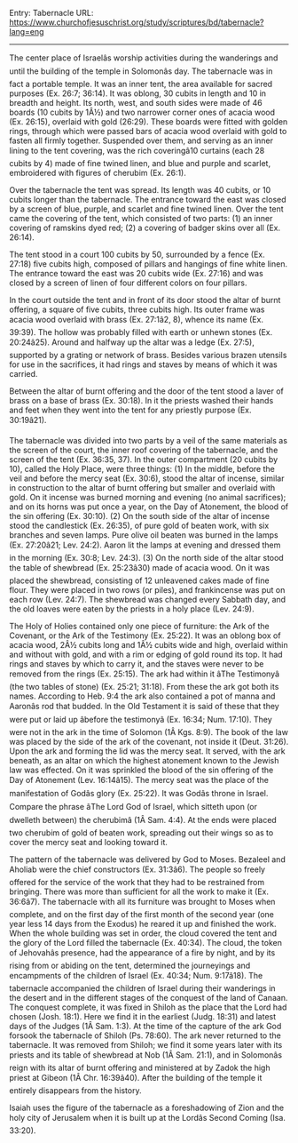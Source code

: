 Entry: Tabernacle
URL: https://www.churchofjesuschrist.org/study/scriptures/bd/tabernacle?lang=eng

---

The center place of Israelâs worship activities during the wanderings and until the building of the temple in Solomonâs day. The tabernacle was in fact a portable temple. It was an inner tent, the area available for sacred purposes (Ex. 26:7; 36:14). It was oblong, 30 cubits in length and 10 in breadth and height. Its north, west, and south sides were made of 46 boards (10 cubits by 1Â½) and two narrower corner ones of acacia wood (Ex. 26:15), overlaid with gold (26:29). These boards were fitted with golden rings, through which were passed bars of acacia wood overlaid with gold to fasten all firmly together. Suspended over them, and serving as an inner lining to the tent covering, was the rich coveringâ10 curtains (each 28 cubits by 4) made of fine twined linen, and blue and purple and scarlet, embroidered with figures of cherubim (Ex. 26:1).

Over the tabernacle the tent was spread. Its length was 40 cubits, or 10 cubits longer than the tabernacle. The entrance toward the east was closed by a screen of blue, purple, and scarlet and fine twined linen. Over the tent came the covering of the tent, which consisted of two parts: (1) an inner covering of ramskins dyed red; (2) a covering of badger skins over all (Ex. 26:14).

The tent stood in a court 100 cubits by 50, surrounded by a fence (Ex. 27:18) five cubits high, composed of pillars and hangings of fine white linen. The entrance toward the east was 20 cubits wide (Ex. 27:16) and was closed by a screen of linen of four different colors on four pillars.

In the court outside the tent and in front of its door stood the altar of burnt offering, a square of five cubits, three cubits high. Its outer frame was acacia wood overlaid with brass (Ex. 27:1â2, 8), whence its name (Ex. 39:39). The hollow was probably filled with earth or unhewn stones (Ex. 20:24â25). Around and halfway up the altar was a ledge (Ex. 27:5), supported by a grating or network of brass. Besides various brazen utensils for use in the sacrifices, it had rings and staves by means of which it was carried.

Between the altar of burnt offering and the door of the tent stood a laver of brass on a base of brass (Ex. 30:18). In it the priests washed their hands and feet when they went into the tent for any priestly purpose (Ex. 30:19â21).

The tabernacle was divided into two parts by a veil of the same materials as the screen of the court, the inner roof covering of the tabernacle, and the screen of the tent (Ex. 36:35, 37). In the outer compartment (20 cubits by 10), called the Holy Place, were three things: (1) In the middle, before the veil and before the mercy seat (Ex. 30:6), stood the altar of incense, similar in construction to the altar of burnt offering but smaller and overlaid with gold. On it incense was burned morning and evening (no animal sacrifices); and on its horns was put once a year, on the Day of Atonement, the blood of the sin offering (Ex. 30:10). (2) On the south side of the altar of incense stood the candlestick (Ex. 26:35), of pure gold of beaten work, with six branches and seven lamps. Pure olive oil beaten was burned in the lamps (Ex. 27:20â21; Lev. 24:2). Aaron lit the lamps at evening and dressed them in the morning (Ex. 30:8; Lev. 24:3). (3) On the north side of the altar stood the table of shewbread (Ex. 25:23â30) made of acacia wood. On it was placed the shewbread, consisting of 12 unleavened cakes made of fine flour. They were placed in two rows (or piles), and frankincense was put on each row (Lev. 24:7). The shewbread was changed every Sabbath day, and the old loaves were eaten by the priests in a holy place (Lev. 24:9).

The Holy of Holies contained only one piece of furniture: the Ark of the Covenant, or the Ark of the Testimony (Ex. 25:22). It was an oblong box of acacia wood, 2Â½ cubits long and 1Â½ cubits wide and high, overlaid within and without with gold, and with a rim or edging of gold round its top. It had rings and staves by which to carry it, and the staves were never to be removed from the rings (Ex. 25:15). The ark had within it âThe Testimonyâ (the two tables of stone) (Ex. 25:21; 31:18). From these the ark got both its names. According to Heb. 9:4 the ark also contained a pot of manna and Aaronâs rod that budded. In the Old Testament it is said of these that they were put or laid up âbefore the testimonyâ (Ex. 16:34; Num. 17:10). They were not in the ark in the time of Solomon (1Â Kgs. 8:9). The book of the law was placed by the side of the ark of the covenant, not inside it (Deut. 31:26). Upon the ark and forming the lid was the mercy seat. It served, with the ark beneath, as an altar on which the highest atonement known to the Jewish law was effected. On it was sprinkled the blood of the sin offering of the Day of Atonement (Lev. 16:14â15). The mercy seat was the place of the manifestation of Godâs glory (Ex. 25:22). It was Godâs throne in Israel. Compare the phrase âThe Lord God of Israel, which sitteth upon (or dwelleth between) the cherubimâ (1Â Sam. 4:4). At the ends were placed two cherubim of gold of beaten work, spreading out their wings so as to cover the mercy seat and looking toward it.

The pattern of the tabernacle was delivered by God to Moses. Bezaleel and Aholiab were the chief constructors (Ex. 31:3â6). The people so freely offered for the service of the work that they had to be restrained from bringing. There was more than sufficient for all the work to make it (Ex. 36:6â7). The tabernacle with all its furniture was brought to Moses when complete, and on the first day of the first month of the second year (one year less 14 days from the Exodus) he reared it up and finished the work. When the whole building was set in order, the cloud covered the tent and the glory of the Lord filled the tabernacle (Ex. 40:34). The cloud, the token of Jehovahâs presence, had the appearance of a fire by night, and by its rising from or abiding on the tent, determined the journeyings and encampments of the children of Israel (Ex. 40:34; Num. 9:17â18). The tabernacle accompanied the children of Israel during their wanderings in the desert and in the different stages of the conquest of the land of Canaan. The conquest complete, it was fixed in Shiloh as the place that the Lord had chosen (Josh. 18:1). Here we find it in the earliest (Judg. 18:31) and latest days of the Judges (1Â Sam. 1:3). At the time of the capture of the ark God forsook the tabernacle of Shiloh (Ps. 78:60). The ark never returned to the tabernacle. It was removed from Shiloh; we find it some years later with its priests and its table of shewbread at Nob (1Â Sam. 21:1), and in Solomonâs reign with its altar of burnt offering and ministered at by Zadok the high priest at Gibeon (1Â Chr. 16:39â40). After the building of the temple it entirely disappears from the history.

Isaiah uses the figure of the tabernacle as a foreshadowing of Zion and the holy city of Jerusalem when it is built up at the Lordâs Second Coming (Isa. 33:20).
